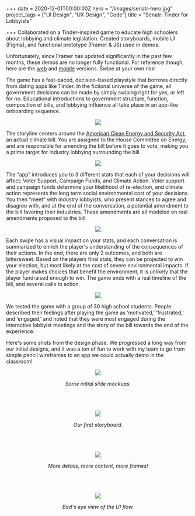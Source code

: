 +++
date = 2020-12-01T00:00:00Z
hero = "/images/senatr-hero.jpg"
project_tags = ["UI Design", "UX Design", "Code"]
title = "Senatr: Tinder for Lobbyists"

+++
Collaborated on a Tinder-inspired game to educate high schoolers about lobbying and climate legislation. Created storyboards, mobile UI (Figma), and functional prototype (Framer & JS) used in demos.

Unfortunately, since Framer has updated significantly in the past few months, these demos are no longer fully functional. For reference though, here are the [web](https://framer.com/share/Senatr-Tinder-for-Lobbyists-Unresponsive--2VdpYkEhbVK3n8eSvGZw/fzdrWBhoGexPFAPByPuD98-184%3A3480f6n79dvgcio#fzdrWBhoGexPFAPByPuD98-184:3480f6n79dvgcio) and [mobile](https://framer.com/share/Senatr-Tinder-for-Lobbyists--cwB28hTXcTMUixLdC6Wg/fzdrWBhoGexPFAPByPuD98-184%3A3480f6n79dvgcio) versions. Swipe at your own risk!

The game has a fast-paced, decision-based playstyle that borrows directly from dating apps like Tinder. In the fictional universe of the game, all government decisions can be made by simply swiping right for yes, or left for no. Educational introductions to government structure, function, composition of bills, and lobbying influence all take place in an app-like onboarding sequence.

<div align="center">
<img src="/images/Senatr-Demo-01.gif">
</div>

The storyline centers around the [American Clean Energy and Security Act](https://en.wikipedia.org/wiki/American_Clean_Energy_and_Security_Act), an actual climate bill. You are assigned to the House Committee on Energy, and are responsible for amending the bill before it goes to vote, making you a prime target for industry lobbying surrounding the bill.

<div align="center">
<img src="/images/Senatr-Demo-02.gif">
</div>

The “app” introduces you to 3 different stats that each of your decisions will affect: Voter Support, Campaign Funds, and Climate Action. Voter support and campaign funds determine your likelihood of re-election, and climate action represents the long term social environmental cost of your decisions. You then “meet” with industry lobbyists, who present stances to agree and disagree with, and at the end of the conversation, a potential amendment to the bill favoring their industries. These amendments are all modeled on real amendments proposed to the bill.

<div align="center">
<img src="/images/Senatr-Demo-03.gif">
</div>

Each swipe has a visual impact on your stats, and each conversation is summarized to enrich the player's understanding of the consequences of their actions. In the end, there are only 2 outcomes, and both are bittersweet. Based on the players final stats, they can be projected to win your election, but most likely at the cost of severe environmental impacts. If the player makes choices that benefit the environment, it is unlikely that the player fundraised enough to win. The game ends with a real timeline of the bill, and several calls to action.

<div align="center">
<img src="/images/Senatr-Demo-04.gif">
</div>

We tested the game with a group of 30 high school students. People described their feelings after playing the game as ‘motivated,’ ‘frustrated,’ and ‘engaged,’ and noted that they were most engaged during the interactive lobbyist meetings and the story of the bill towards the end of the experience.

Here's some shots from the design phase. We progressed a long way from our initial designs, and it was a ton of fun to work with my team to go from simple pencil wireframes to an app we could actually demo in the classroom!

<div align="center">
<img src="/images/senatr-slides.jpg">
<p><i>Some initial slide mockups.</i><p>
</div>
<br>
<br>
<br>

<div align="center">
<img src="/images/senatr-storyboard.jpg">
<p><i>Our first storyboard.</i><p>
</div>
<br>
<br>
<br>

<div align="center">
<img src="/images/senatr-frames.jpg">
<p><i>More details, more content, more frames!</i><p>
</div>
<br>
<br>
<br>

<div align="center">
<img src="/images/senatr-ui-full.jpg">
  <p><i>Bird's eye view of the UI flow.</i><p>
</div>